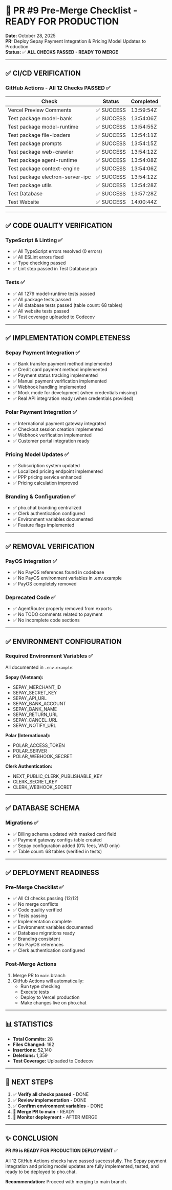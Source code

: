 # 🚀 PR #9 Pre-Merge Checklist - READY FOR PRODUCTION

**Date:** October 28, 2025\
**PR:** Deploy Sepay Payment Integration & Pricing Model Updates to Production\
**Status:** ✅ **ALL CHECKS PASSED - READY TO MERGE**

---

## ✅ CI/CD VERIFICATION

### GitHub Actions - All 12 Checks PASSED ✅

| Check                            | Status     | Completed |
| -------------------------------- | ---------- | --------- |
| Vercel Preview Comments          | ✅ SUCCESS | 13:59:54Z |
| Test package model-bank          | ✅ SUCCESS | 13:54:06Z |
| Test package model-runtime       | ✅ SUCCESS | 13:54:55Z |
| Test package file-loaders        | ✅ SUCCESS | 13:54:11Z |
| Test package prompts             | ✅ SUCCESS | 13:54:15Z |
| Test package web-crawler         | ✅ SUCCESS | 13:54:12Z |
| Test package agent-runtime       | ✅ SUCCESS | 13:54:08Z |
| Test package context-engine      | ✅ SUCCESS | 13:54:06Z |
| Test package electron-server-ipc | ✅ SUCCESS | 13:54:12Z |
| Test package utils               | ✅ SUCCESS | 13:54:28Z |
| Test Database                    | ✅ SUCCESS | 13:57:28Z |
| Test Website                     | ✅ SUCCESS | 14:00:44Z |

---

## ✅ CODE QUALITY VERIFICATION

### TypeScript & Linting ✅

- ✅ All TypeScript errors resolved (0 errors)
- ✅ All ESLint errors fixed
- ✅ Type checking passed
- ✅ Lint step passed in Test Database job

### Tests ✅

- ✅ All 1279 model-runtime tests passed
- ✅ All package tests passed
- ✅ All database tests passed (table count: 68 tables)
- ✅ All website tests passed
- ✅ Test coverage uploaded to Codecov

---

## ✅ IMPLEMENTATION COMPLETENESS

### Sepay Payment Integration ✅

- ✅ Bank transfer payment method implemented
- ✅ Credit card payment method implemented
- ✅ Payment status tracking implemented
- ✅ Manual payment verification implemented
- ✅ Webhook handling implemented
- ✅ Mock mode for development (when credentials missing)
- ✅ Real API integration ready (when credentials provided)

### Polar Payment Integration ✅

- ✅ International payment gateway integrated
- ✅ Checkout session creation implemented
- ✅ Webhook verification implemented
- ✅ Customer portal integration ready

### Pricing Model Updates ✅

- ✅ Subscription system updated
- ✅ Localized pricing endpoint implemented
- ✅ PPP pricing service enhanced
- ✅ Pricing calculation improved

### Branding & Configuration ✅

- ✅ pho.chat branding centralized
- ✅ Clerk authentication configured
- ✅ Environment variables documented
- ✅ Feature flags implemented

---

## ✅ REMOVAL VERIFICATION

### PayOS Integration ✅

- ✅ No PayOS references found in codebase
- ✅ No PayOS environment variables in .env.example
- ✅ PayOS completely removed

### Deprecated Code ✅

- ✅ AgentRouter properly removed from exports
- ✅ No TODO comments related to payment
- ✅ No incomplete code sections

---

## ✅ ENVIRONMENT CONFIGURATION

### Required Environment Variables ✅

All documented in `.env.example`:

**Sepay (Vietnam):**

- SEPAY_MERCHANT_ID
- SEPAY_SECRET_KEY
- SEPAY_API_URL
- SEPAY_BANK_ACCOUNT
- SEPAY_BANK_NAME
- SEPAY_RETURN_URL
- SEPAY_CANCEL_URL
- SEPAY_NOTIFY_URL

**Polar (International):**

- POLAR_ACCESS_TOKEN
- POLAR_SERVER
- POLAR_WEBHOOK_SECRET

**Clerk Authentication:**

- NEXT_PUBLIC_CLERK_PUBLISHABLE_KEY
- CLERK_SECRET_KEY
- CLERK_WEBHOOK_SECRET

---

## ✅ DATABASE SCHEMA

### Migrations ✅

- ✅ Billing schema updated with masked card field
- ✅ Payment gateway configs table created
- ✅ Sepay configuration added (0% fees, VND only)
- ✅ Table count: 68 tables (verified in tests)

---

## ✅ DEPLOYMENT READINESS

### Pre-Merge Checklist ✅

- ✅ All CI checks passing (12/12)
- ✅ No merge conflicts
- ✅ Code quality verified
- ✅ Tests passing
- ✅ Implementation complete
- ✅ Environment variables documented
- ✅ Database migrations ready
- ✅ Branding consistent
- ✅ No PayOS references
- ✅ Clerk authentication configured

### Post-Merge Actions

1. Merge PR to `main` branch
2. GitHub Actions will automatically:
   - Run type checking
   - Execute tests
   - Deploy to Vercel production
   - Make changes live on pho.chat

---

## 📊 STATISTICS

- **Total Commits:** 28
- **Files Changed:** 162
- **Insertions:** 52,140
- **Deletions:** 1,359
- **Test Coverage:** Uploaded to Codecov

---

## 🎯 NEXT STEPS

1. ✅ **Verify all checks passed** - DONE
2. ✅ **Review implementation** - DONE
3. ✅ **Confirm environment variables** - DONE
4. 🔄 **Merge PR to main** - READY
5. 🔄 **Monitor deployment** - AFTER MERGE

---

## ✨ CONCLUSION

**PR #9 is READY FOR PRODUCTION DEPLOYMENT** ✅

All 12 GitHub Actions checks have passed successfully. The Sepay payment integration and pricing model updates are fully implemented, tested, and ready to be deployed to pho.chat.

**Recommendation:** Proceed with merging to main branch.
